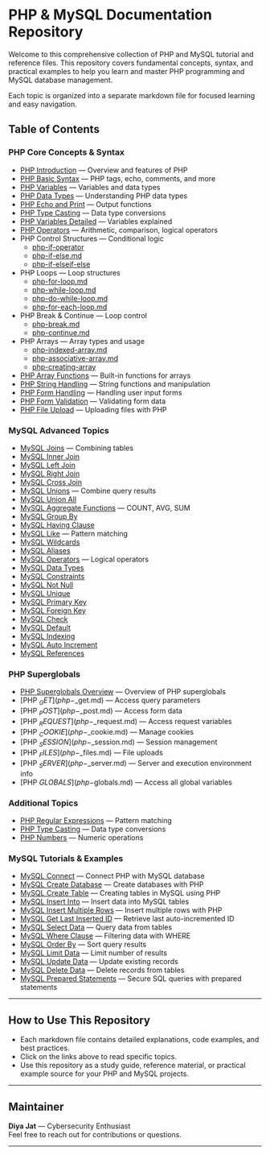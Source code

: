 # PHP & MySQL Documentation Repository

Welcome to this comprehensive collection of PHP and MySQL tutorial and reference files. This repository covers fundamental concepts, syntax, and practical examples to help you learn and master PHP programming and MySQL database management.

Each topic is organized into a separate markdown file for focused learning and easy navigation.

## Table of Contents

### PHP Core Concepts & Syntax

- [PHP Introduction](php-introduction.md) — Overview and features of PHP  
- [PHP Basic Syntax](php-basic-syntax.md) — PHP tags, echo, comments, and more  
- [PHP Variables](php-variables.md) — Variables and data types
- [PHP Data Types](php-data-type.md) — Understanding PHP data types  
- [PHP Echo and Print](php-echo-and-print.md) — Output functions     
- [PHP Type Casting](php-type-casting.md) — Data type conversions  
- [PHP Variables Detailed](php-variable.md) — Variables explained  
- [PHP Operators](php-operators.md) — Arithmetic, comparison, logical operators  
- PHP Control Structures — Conditional logic
  - [php-if-operator](php-if-operator.md)
  - [php-if-else.md](php-if-else.md)  
  - [php-if-elseif-else](php-if-elseif-else.md)  
- PHP Loops — Loop structures  
  - [php-for-loop.md](php-for-loop.md)  
  - [php-while-loop.md](php-while-loop.md)  
  - [php-do-while-loop.md](php-do-while-loop.md)  
  - [php-for-each-loop.md](php-for-each-loop.md)  
- PHP Break & Continue — Loop control  
  - [php-break.md](php-break.md)  
  - [php-continue.md](php-continue.md)  
- PHP Arrays — Array types and usage  
  - [php-indexed-array.md](php-indexed-array.md)  
  - [php-associative-array.md](php-associative-array.md)
  - [php-creating-array](php-creating-array.md)
- [PHP Array Functions](php-array-function.md) — Built-in functions for arrays  
- [PHP String Handling](php-string.md) — String functions and manipulation  
- [PHP Form Handling](php-form-handling.md) — Handling user input forms
- [PHP Form Validation](php-form-validation.md) — Validating form data  
- [PHP File Upload](php-file-upload.md) — Uploading files with PHP

### MySQL Advanced Topics

- [MySQL Joins](mysql-join.md) — Combining tables  
- [MySQL Inner Join](mysql-inner-join.md)  
- [MySQL Left Join](mysql-left-join.md)  
- [MySQL Right Join](mysql-right-join.md)  
- [MySQL Cross Join](mysql-cross-join.md)  
- [MySQL Unions](mysql-union.md) — Combine query results  
- [MySQL Union All](mysql-union-all.md)  
- [MySQL Aggregate Functions](mysql-count-avg-sum.md) — COUNT, AVG, SUM  
- [MySQL Group By](mysql-group-by.md)  
- [MySQL Having Clause](mysql-having-clause.md)  
- [MySQL Like](mysql-like.md) — Pattern matching  
- [MySQL Wildcards](mysql-wildcard.md)  
- [MySQL Aliases](mysql-alias.md)  
- [MySQL Operators](mysql-and-or-not-operators.md) — Logical operators  
- [MySQL Data Types](mysql-data-type.md)  
- [MySQL Constraints](mysql-constraints.md)  
- [MySQL Not Null](mysql-not-null.md)  
- [MySQL Unique](mysql-unique.md)  
- [MySQL Primary Key](mysql-primary-key.md)  
- [MySQL Foreign Key](mysql-foreign-key.md)  
- [MySQL Check](mysql-check.md)  
- [MySQL Default](mysql-default.md)  
- [MySQL Indexing](mysql-create-index.md)  
- [MySQL Auto Increment](mysql-auto-increment.md)  
- [MySQL References](mysql-references.md)  


### PHP Superglobals

- [PHP Superglobals Overview](php-superglobal.md) — Overview of PHP superglobals 
- [PHP $_GET](php-$_get.md) — Access query parameters  
- [PHP $_POST](php-$_post.md) — Access form data  
- [PHP $_REQUEST](php-$_request.md) — Access request variables  
- [PHP $_COOKIE](php-$_cookie.md) — Manage cookies  
- [PHP $_SESSION](php-$_session.md) — Session management  
- [PHP $_FILES](php-$_files.md) — File uploads  
- [PHP $_SERVER](php-$_server.md) — Server and execution environment info  
- [PHP $GLOBALS](php-$globals.md) — Access all global variables  

### Additional Topics

- [PHP Regular Expressions](php-regex.md) — Pattern matching  
- [PHP Type Casting](php-type-casting.md) — Data type conversions  
- [PHP Numbers](php-numbers.md) — Numeric operations    

### MySQL Tutorials & Examples

- [MySQL Connect](mysql-connect.md) — Connect PHP with MySQL database  
- [MySQL Create Database](mysql-create-database.md) — Create databases with PHP  
- [MySQL Create Table](mysql-create-table.md) — Creating tables in MySQL using PHP  
- [MySQL Insert Into](mysql-insert-into.md) — Insert data into MySQL tables  
- [MySQL Insert Multiple Rows](mysql-insert-multiple-row.md) — Insert multiple rows with PHP  
- [MySQL Get Last Inserted ID](mysql-get-last-id.md) — Retrieve last auto-incremented ID  
- [MySQL Select Data](mysql-select-data.md) — Query data from tables  
- [MySQL Where Clause](mysql-where.md) — Filtering data with WHERE  
- [MySQL Order By](mysql-order-by.md) — Sort query results  
- [MySQL Limit Data](mysql-limit-data.md) — Limit number of results  
- [MySQL Update Data](mysql-update.md) — Update existing records  
- [MySQL Delete Data](mysql-delete.md) — Delete records from tables  
- [MySQL Prepared Statements](mysql-prepared.md) — Secure SQL queries with prepared statements  

---

## How to Use This Repository

- Each markdown file contains detailed explanations, code examples, and best practices.  
- Click on the links above to read specific topics.  
- Use this repository as a study guide, reference material, or practical example source for your PHP and MySQL projects.  

---

## Maintainer

**Diya Jat** — Cybersecurity Enthusiast  
Feel free to reach out for contributions or questions.  

---
